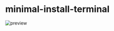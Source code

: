 # minimal-install-terminal
![preview](https://github.com/semichuk/minimal-install-terminal/image.png)

